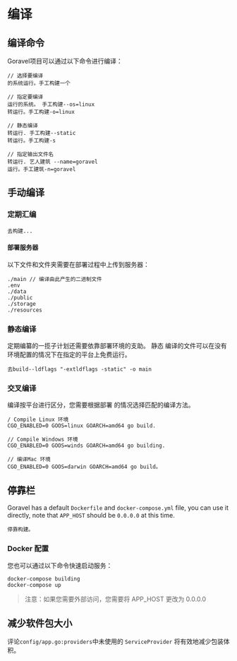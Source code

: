 # 编译

## 编译命令

Goravel项目可以通过以下命令进行编译：

```
// 选择要编译
的系统运行。手工构建一个

// 指定要编译
运行的系统。 手工构建--os=linux
转运行。手工构建-o=linux

// 静态编译
转运行. 手工构建--static
转运行。手工构建-s

// 指定输出文件名
转运行. 艺人建筑 --name=goravel
运行。手工建筑-n=goravel
```

## 手动编译

### 定期汇编

```shell
去构建...
```

#### 部署服务器

以下文件和文件夹需要在部署过程中上传到服务器：

```
./main // 编译由此产生的二进制文件
.env
./data
./public
./storage
./resources
```

### 静态编译

定期编纂的一揽子计划还需要依靠部署环境的支助。 静态
编译的文件可以在没有环境配置的情况下在指定的平台上免费运行。

```shell
去build--ldflags "-extldflags -static" -o main
```

### 交叉编译

编译按平台进行区分，您需要根据部署
的情况选择匹配的编译方法。

```shell
/ Compile Linux 环境
CGO_ENABLED=0 GOOS=linux GOARCH=amd64 go build.

// Compile Windows 环境
CGO_ENABLED=0 GOOS=winds GOARCH=amd64 go building.

// 编译Mac 环境
CGO_ENABLED=0 GOOS=darwin GOARCH=amd64 go build。
```

## 停靠栏

Goravel has a default `Dockerfile` and `docker-compose.yml` file, you can use it directly, note that `APP_HOST` should
be `0.0.0.0` at this time.

```shell
停靠构建。
```

### Docker 配置

您也可以通过以下命令快速启动服务：

```shell
docker-compose building
docker-compose up
```

> 注意：如果您需要外部访问，您需要将 APP_HOST 更改为 0.0.0.0

## 减少软件包大小

评论`config/app.go:providers`中未使用的 `ServiceProvider` 将有效地减少包装体积。
